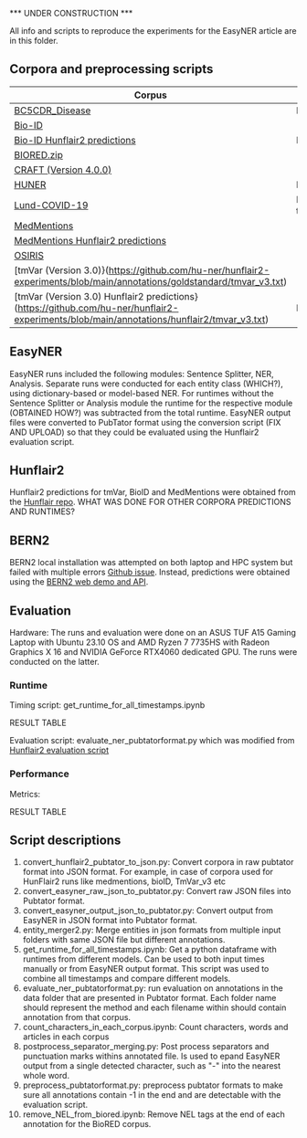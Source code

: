 *** UNDER CONSTRUCTION ***


All info and scripts to reproduce the experiments for the EasyNER article are in this folder.

## Corpora and preprocessing scripts

| Corpus                                                                                                                                     | Format    | Script| 
|--------------------------------------------------------------------------------------------------------------------------------------------|-----------|-------|
|[BC5CDR_Disease](http://nlp.dmis.korea.edu/projects/biobert-2020-checkpoints/NERdata.zip)                                                   | IOB2      |       |
|[Bio-ID](https://github.com/hu-ner/hunflair2-experiments/blob/main/annotations/goldstandard/bioid.txt)                                      |           |       |
|[Bio-ID Hunflair2 predictions](https://github.com/hu-ner/hunflair2-experiments/blob/main/annotations/hunflair2/bioid.txt)                   |PubTator   |       |
|[BIORED.zip](https://ftp.ncbi.nlm.nih.gov/pub/lu/BioRED/BIORED.zip)                                                                         |           |       |
|[CRAFT (Version 4.0.0)](https://github.com/UCDenver-ccp/CRAFT/releases/tag/v4.0.0)                                                          |           |       |
|[HUNER](https://github.com/hu-ner/huner/tree/master/ner_scripts)                                                                            | IOB2      |       |
|[Lund-COVID-19](https://github.com/Aitslab/EasyNER/blob/main/data/Lund-COVID-19_plaintext.txt)                                              | Plain text| yes |
|[MedMentions](https://github.com/chanzuckerberg/MedMentions)                                                                                |           |       |
|[MedMentions Hunflair2 predictions](https://github.com/hu-ner/hunflair2-experiments/blob/main/annotations/hunflair2/medmentions.txt)        |           | yes   |
|[OSIRIS](https://github.com/Rostlab/nala/tree/develop/resources/corpora/osiris)                                                             |           |       | 
|[tmVar (Version 3.0)}(https://github.com/hu-ner/hunflair2-experiments/blob/main/annotations/goldstandard/tmvar_v3.txt)                      |           |       |
|[tmVar (Version 3.0) Hunflair2 predictions}(https://github.com/hu-ner/hunflair2-experiments/blob/main/annotations/hunflair2/tmvar_v3.txt)   |PubTator   |       |



## EasyNER
EasyNER runs included the following modules: Sentence Splitter, NER, Analysis.
Separate runs were conducted for each entity class (WHICH?), using dictionary-based or model-based NER.
For runtimes without the Sentence Splitter or Analysis module the runtime for the respective module (OBTAINED HOW?) was subtracted from the total runtime.
EasyNER output files were converted to PubTator format using the conversion script (FIX AND UPLOAD) so that they could be evaluated using the Hunflair2 evaluation script.

## Hunflair2
Hunflair2 predictions for tmVar, BioID and MedMentions were obtained from the [Hunflair repo](https://github.com/hu-ner/hunflair2-experiments/tree/main/annotations/hunflair2). WHAT WAS DONE FOR OTHER CORPORA PREDICTIONS AND RUNTIMES?

## BERN2
BERN2 local installation was attempted on both laptop and HPC system but failed with multiple errors [Github issue](https://github.com/dmis-lab/BERN2/issues/70). Instead, predictions were obtained using the [BERN2 web demo and API](http://bern2.korea.ac.kr/).

## Evaluation
Hardware: The runs and evaluation were done on an ASUS TUF A15 Gaming Laptop with Ubuntu 23.10 OS and AMD Ryzen 7 7735HS with Radeon Graphics X 16 and NVIDIA GeForce RTX4060 dedicated GPU. The runs were conducted on the latter.

### Runtime
Timing script: get_runtime_for_all_timestamps.ipynb

RESULT TABLE

Evaluation script: evaluate_ner_pubtatorformat.py which was modified from [Hunflair2 evaluation script](https://github.com/hu-ner/hunflair2-experiments/blob/main/evaluate.py)

### Performance
Metrics:

RESULT TABLE

## Script descriptions

1. convert_hunflair2_pubtator_to_json.py: Convert corpora in raw pubtator format into JSON format. For example, in case of corpora used for HunFlair2 runs like medmentions, bioID, TmVar_v3 etc
2. convert_easyner_raw_json_to_pubtator.py: Convert raw JSON files into Pubtator format.
3. convert_easyner_output_json_to_pubtator.py: Convert output from EasyNER in JSON format into Pubtator format.
4. entity_merger2.py: Merge entities in json formats from multiple input folders with same JSON file but different annotations.
5. get_runtime_for_all_timestamps.ipynb: Get a python dataframe with runtimes from different models. Can be used to both input times manually or from EasyNER output format. This script was used to combine all timestamps and compare different models.
6. evaluate_ner_pubtatorformat.py: run evaluation on annotations in the data folder that are presented in Pubtator format. Each folder name should represent the method and each filename within should contain annotation from that corpus.
7. count_characters_in_each_corpus.ipynb: Count characters, words and articles in each corpus
8. postprocess_separator_merging.py: Post process separators and punctuation marks withins annotated file. Is used to epand EasyNER output from a single detected character, such as "-" into the nearest whole word.
9. preprocess_pubtatorformat.py: preprocess pubtator formats to make sure all annotations contain -1 in the end and are detectable with the evaluation script.
10. remove_NEL_from_biored.ipynb: Remove NEL tags at the end of each annotation for the BioRED corpus.


